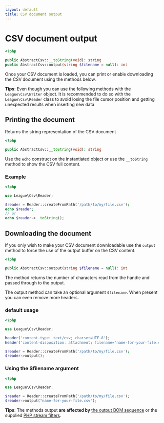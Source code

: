 ```yaml
---
layout: default
title: CSV document output
---
```


# CSV document output

~~~php
<?php

public AbstractCsv::__toString(void): string
public AbstractCsv::output(string $filename = null): int
~~~

Once your CSV document is loaded, you can print or enable downloading the CSV document using the methods below.

<p class="message-info"><strong>Tips:</strong> Even though you can use the following methods with the <code>League\Csv\Writer</code> object. It is recommended to do so with the <code>League\Csv\Reader</code> class to avoid losing the file cursor position and getting unexpected results when inserting new data.</p>

## Printing the document

Returns the string representation of the CSV document

~~~php
<?php

public AbstractCsv::__toString(void): string
~~~

Use the `echo` construct on the instantiated object or use the `__toString` method to show the CSV full content.

### Example

~~~php
<?php

use League\Csv\Reader;

$reader = Reader::createFromPath('/path/to/my/file.csv');
echo $reader;
// or
echo $reader->__toString();
~~~

## Downloading the document

If you only wish to make your CSV document downloadable use the `output` method to force the use of the output buffer on the CSV content.

~~~php
<?php

public AbstractCsv::output(string $filename = null): int
~~~

The method returns the number of characters read from the handle and passed through to the output.

The output method can take an optional argument `$filename`. When present you
can even remove more headers.

### default usage

~~~php
<?php

use League\Csv\Reader;

header('content-type: text/csv; charset=UTF-8');
header('content-disposition: attachment; filename="name-for-your-file.csv"');

$reader = Reader::createFromPath('/path/to/my/file.csv');
$reader->output();
~~~

### Using the $filename argument

~~~php
<?php

use League\Csv\Reader;

$reader = Reader::createFromPath('/path/to/my/file.csv');
$reader->output("name-for-your-file.csv");
~~~

<p class="message-info"><strong>Tips:</strong> The methods output <strong>are affected by</strong> <a href="/9.0/connections/bom/">the output BOM sequence</a> or the supplied <a href="/9.0/connections/filters/">PHP stream filters</a>.</p>
